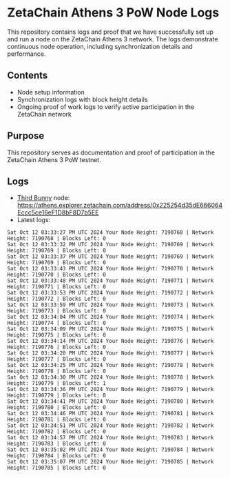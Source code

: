 # ZetaChain Athens 3 PoW Node Logs
This repository contains logs and proof that we have successfully set up and run a node on the ZetaChain Athens 3 network. The logs demonstrate continuous node operation, including synchronization details and performance.

## Contents
- Node setup information
- Synchronization logs with block height details
- Ongoing proof of work logs to verify active participation in the ZetaChain network

## Purpose
This repository serves as documentation and proof of participation in the ZetaChain Athens 3 PoW testnet.

## Logs

- [Third Bunny](https://thirdbunny.xyz/) node: https://athens.explorer.zetachain.com/address/0x225254d35dE666064Eccc5ce16eF1D8bF8D7b5EE
- Latest logs:
```
Sat Oct 12 03:33:27 PM UTC 2024 Your Node Height: 7190768 | Network Height: 7190768 | Blocks Left: 0
Sat Oct 12 03:33:32 PM UTC 2024 Your Node Height: 7190769 | Network Height: 7190769 | Blocks Left: 0
Sat Oct 12 03:33:37 PM UTC 2024 Your Node Height: 7190769 | Network Height: 7190769 | Blocks Left: 0
Sat Oct 12 03:33:43 PM UTC 2024 Your Node Height: 7190770 | Network Height: 7190770 | Blocks Left: 0
Sat Oct 12 03:33:48 PM UTC 2024 Your Node Height: 7190771 | Network Height: 7190771 | Blocks Left: 0
Sat Oct 12 03:33:53 PM UTC 2024 Your Node Height: 7190772 | Network Height: 7190772 | Blocks Left: 0
Sat Oct 12 03:33:59 PM UTC 2024 Your Node Height: 7190773 | Network Height: 7190773 | Blocks Left: 0
Sat Oct 12 03:34:04 PM UTC 2024 Your Node Height: 7190774 | Network Height: 7190774 | Blocks Left: 0
Sat Oct 12 03:34:09 PM UTC 2024 Your Node Height: 7190775 | Network Height: 7190775 | Blocks Left: 0
Sat Oct 12 03:34:14 PM UTC 2024 Your Node Height: 7190776 | Network Height: 7190776 | Blocks Left: 0
Sat Oct 12 03:34:20 PM UTC 2024 Your Node Height: 7190777 | Network Height: 7190777 | Blocks Left: 0
Sat Oct 12 03:34:25 PM UTC 2024 Your Node Height: 7190778 | Network Height: 7190778 | Blocks Left: 0
Sat Oct 12 03:34:30 PM UTC 2024 Your Node Height: 7190778 | Network Height: 7190779 | Blocks Left: 1
Sat Oct 12 03:34:36 PM UTC 2024 Your Node Height: 7190779 | Network Height: 7190779 | Blocks Left: 0
Sat Oct 12 03:34:41 PM UTC 2024 Your Node Height: 7190780 | Network Height: 7190780 | Blocks Left: 0
Sat Oct 12 03:34:46 PM UTC 2024 Your Node Height: 7190781 | Network Height: 7190781 | Blocks Left: 0
Sat Oct 12 03:34:51 PM UTC 2024 Your Node Height: 7190782 | Network Height: 7190782 | Blocks Left: 0
Sat Oct 12 03:34:57 PM UTC 2024 Your Node Height: 7190783 | Network Height: 7190783 | Blocks Left: 0
Sat Oct 12 03:35:02 PM UTC 2024 Your Node Height: 7190784 | Network Height: 7190784 | Blocks Left: 0
Sat Oct 12 03:35:07 PM UTC 2024 Your Node Height: 7190785 | Network Height: 7190785 | Blocks Left: 0
```
